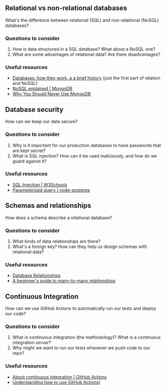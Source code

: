 ## Relational vs non-relational databases

What's the difference between relational (SQL) and non-relational (NoSQL) databases?

### Questions to consider

1. How is data structured in a SQL database? What about a NoSQL one?
1. What are some advantages of relational data? Are there disadvantages?

### Useful resources

- [Databases: how they work, a a brief history](https://seldo.com/posts/databases_how_they_work_and_a_brief_history) (just the first part of relation and NoSQL)
- [NoSQL explained | MongoDB](https://www.mongodb.com/nosql-explained)
- [Why You Should Never Use MongoDB](http://www.sarahmei.com/blog/2013/11/11/why-you-should-never-use-mongodb/)

## Database security

How can we keep our data secure?

### Questions to consider

1. Why is it important for our production databases to have passwords that are kept secret?
1. What is SQL injection? How can it be used maliciously, and how do we guard against it?

### Useful resources

- [SQL Injection | W3Schools](https://www.w3schools.com/sql/sql_injection.asp)
- [Parameterized query | node-postgres](https://node-postgres.com/features/queries#Parameterized%20query)

## Schemas and relationships

How does a schema describe a relational database?

### Questions to consider

1. What kinds of data relationships are there?
1. What's a foreign key? How can they help us design schemas with relational data?

### Useful resources

- [Database Relationships](https://www.lifewire.com/database-relationships-p2-1019758)
- [A beginner's guide to many-to-many relationships](https://support.airtable.com/hc/en-us/articles/218734758-A-beginner-s-guide-to-many-to-many-relationships)

## Continuous Integration

How can we use GitHub Actions to automatically run our tests and deploy our code?

### Questions to consider

1. What is continuous integration (the methodology)? What is a continuous integration _server_?
1. Why might we want to run our tests whenever we push code to our repo?

### Useful resources

- [About continuous integration | GitHub Actions](https://help.github.com/en/actions/building-and-testing-code-with-continuous-integration/about-continuous-integration)
- [Understanding how to use GitHub Actions)](https://zellwk.com/blog/understanding-github-actions/)
